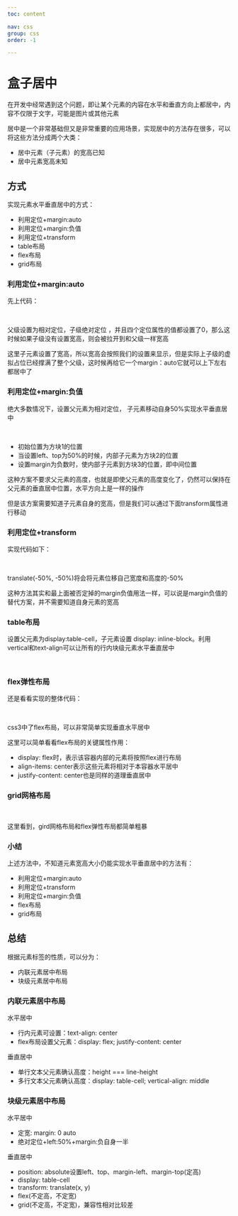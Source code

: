 ```yaml
---
toc: content

nav: css
group: css
order: -1

---
```


# 盒子居中

在开发中经常遇到这个问题，即让某个元素的内容在水平和垂直方向上都居中，内容不仅限于文字，可能是图片或其他元素

居中是一个非常基础但又是非常重要的应用场景，实现居中的方法存在很多，可以将这些方法分成两个大类：

-   居中元素（子元素）的宽高已知
-   居中元素宽高未知

## 方式

实现元素水平垂直居中的方式：

-   利用定位+margin:auto
-   利用定位+margin:负值
-   利用定位+transform
-   table布局
-   flex布局
-   grid布局

### 利用定位+margin:auto

先上代码：

<style>  
   .father{  
       width:500px;  
       height:300px;  
       border:1px solid #0a3b98;  
       position: relative;  
  }  
   .son{  
       width:100px;  
       height:40px;  
       background: #f0a238;  
       position: absolute;  
       top:0;  
       left:0;  
       right:0;  
       bottom:0;  
       margin:auto;  
  }  
</style>  
<div class="father">  
   <div class="son"></div>  
</div>

父级设置为相对定位，子级绝对定位 ，并且四个定位属性的值都设置了0，那么这时候如果子级没有设置宽高，则会被拉开到和父级一样宽高

这里子元素设置了宽高，所以宽高会按照我们的设置来显示，但是实际上子级的虚拟占位已经撑满了整个父级，这时候再给它一个margin：auto它就可以上下左右都居中了

### 利用定位+margin:负值

绝大多数情况下，设置父元素为相对定位， 子元素移动自身50%实现水平垂直居中

<style>  
   .father {  
       position: relative;  
       width: 200px;  
       height: 200px;  
       background: skyblue;  
  }  
   .son {  
       position: absolute;  
       top: 50%;  
       left: 50%;  
       margin-left:-50px;  
       margin-top:-50px;  
       width: 100px;  
       height: 100px;  
       background: red;  
  }  
</style>  
<div class="father">  
   <div class="son"></div>  
</div>

-   初始位置为方块1的位置
-   当设置left、top为50%的时候，内部子元素为方块2的位置
-   设置margin为负数时，使内部子元素到方块3的位置，即中间位置

这种方案不要求父元素的高度，也就是即使父元素的高度变化了，仍然可以保持在父元素的垂直居中位置，水平方向上是一样的操作

但是该方案需要知道子元素自身的宽高，但是我们可以通过下面transform属性进行移动

### 利用定位+transform

实现代码如下：

<style>  
   .father {  
       position: relative;  
       width: 200px;  
       height: 200px;  
       background: skyblue;  
  }  
   .son {  
       position: absolute;  
       top: 50%;  
       left: 50%;  
 transform: translate(-50%,-50%);  
       width: 100px;  
       height: 100px;  
       background: red;  
  }  
</style>  
<div class="father">  
  <div class="son"></div>  
</div>

translate(-50%, -50%)将会将元素位移自己宽度和高度的-50%

这种方法其实和最上面被否定掉的margin负值用法一样，可以说是margin负值的替代方案，并不需要知道自身元素的宽高

### table布局

设置父元素为display:table-cell，子元素设置 display: inline-block。利用vertical和text-align可以让所有的行内块级元素水平垂直居中

<style>  
   .father {  
       display: table-cell;  
       width: 200px;  
       height: 200px;  
       background: skyblue;  
       vertical-align: middle;  
       text-align: center;  
  }  
   .son {  
       display: inline-block;  
       width: 100px;  
       height: 100px;  
       background: red;  
  }  
</style>  
<div class="father">  
   <div class="son"></div>  
</div>

### flex弹性布局

还是看看实现的整体代码：

<style>  
   .father {  
       display: flex;  
       justify-content: center;  
       align-items: center;  
       width: 200px;  
       height: 200px;  
       background: skyblue;  
  }  
   .son {  
       width: 100px;  
       height: 100px;  
       background: red;  
  }  
</style>  
<div class="father">  
   <div class="son"></div>  
</div>

css3中了flex布局，可以非常简单实现垂直水平居中

这里可以简单看看flex布局的关键属性作用：

-   display: flex时，表示该容器内部的元素将按照flex进行布局
-   align-items: center表示这些元素将相对于本容器水平居中
-   justify-content: center也是同样的道理垂直居中

### grid网格布局

<style>  
   .father {  
           display: grid;  
           align-items:center;  
           justify-content: center;  
           width: 200px;  
           height: 200px;  
           background: skyblue;  
  
      }  
       .son {  
           width: 10px;  
           height: 10px;  
           border: 1px solid red  
      }  
</style>  
<div class="father">  
   <div class="son"></div>  
</div>

这里看到，gird网格布局和flex弹性布局都简单粗暴

### 小结

上述方法中，不知道元素宽高大小仍能实现水平垂直居中的方法有：

-   利用定位+margin:auto
-   利用定位+transform
-   利用定位+margin:负值
-   flex布局
-   grid布局

## 总结

根据元素标签的性质，可以分为：

-   内联元素居中布局
-   块级元素居中布局

### 内联元素居中布局

水平居中

-   行内元素可设置：text-align: center
-   flex布局设置父元素：display: flex; justify-content: center

垂直居中

-   单行文本父元素确认高度：height === line-height
-   多行文本父元素确认高度：display: table-cell; vertical-align: middle

### 块级元素居中布局

水平居中

-   定宽: margin: 0 auto
-   绝对定位+left:50%+margin:负自身一半

垂直居中

-   position: absolute设置left、top、margin-left、margin-top(定高)
-   display: table-cell
-   transform: translate(x, y)
-   flex(不定高，不定宽)
-   grid(不定高，不定宽)，兼容性相对比较差